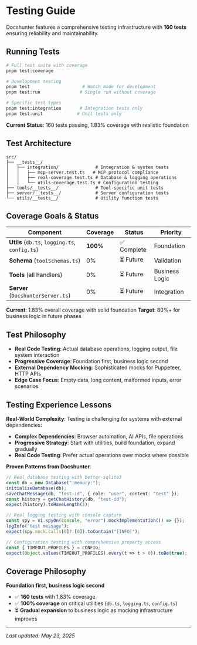 # Testing Guide

Docshunter features a comprehensive testing infrastructure with **160 tests** ensuring reliability and maintainability.

## Running Tests

```bash
# Full test suite with coverage
pnpm test:coverage

# Development testing
pnpm test                    # Watch mode for development
pnpm test:run               # Single run without coverage

# Specific test types
pnpm test:integration       # Integration tests only
pnpm test:unit             # Unit tests only
```

**Current Status**: 160 tests passing, 1.83% coverage with realistic foundation

## Test Architecture

```
src/
├── __tests__/
│   ├── integration/              # Integration & system tests
│   │   ├── mcp-server.test.ts   # MCP protocol compliance
│   │   ├── real-coverage.test.ts # Database & logging operations
│   │   └── utils-coverage.test.ts # Configuration testing
├── tools/__tests__/              # Tool-specific unit tests
├── server/__tests__/             # Server configuration tests
└── utils/__tests__/              # Utility function tests
```

## Coverage Goals & Status

| Component | Coverage | Status | Priority |
|-----------|----------|--------|----------|
| **Utils** (`db.ts`, `logging.ts`, `config.ts`) | **100%** | ✅ Complete | Foundation |
| **Schema** (`toolSchemas.ts`) | 0% | ⏳ Future | Validation |
| **Tools** (all handlers) | 0% | ⏳ Future | Business Logic |
| **Server** (`DocshunterServer.ts`) | 0% | ⏳ Future | Integration |

**Current**: 1.83% overall coverage with solid foundation
**Target**: 80%+ for business logic in future phases

## Test Philosophy

- **Real Code Testing**: Actual database operations, logging output, file system interaction
- **Progressive Coverage**: Foundation first, business logic second
- **External Dependency Mocking**: Sophisticated mocks for Puppeteer, HTTP APIs
- **Edge Case Focus**: Empty data, long content, malformed inputs, error scenarios

## Testing Experience Lessons

**Real-World Complexity**: Testing is challenging for systems with external dependencies:

- **Complex Dependencies**: Browser automation, AI APIs, file operations
- **Progressive Strategy**: Start with utilities, build foundation, expand gradually
- **Real Code Testing**: Prefer actual operations over mocks where possible

**Proven Patterns from Docshunter**:

```typescript
// Real database testing with better-sqlite3
const db = new Database(":memory:");
initializeDatabase(db);
saveChatMessage(db, "test-id", { role: "user", content: "test" });
const history = getChatHistory(db, "test-id");
expect(history).toHaveLength(1);

// Real logging testing with console capture
const spy = vi.spyOn(console, "error").mockImplementation(() => {});
logInfo("test message");
expect(spy.mock.calls[0]?.[0]).toContain("[INFO]");

// Configuration testing with comprehensive property access
const { TIMEOUT_PROFILES } = CONFIG;
expect(Object.values(TIMEOUT_PROFILES).every(t => t > 0)).toBe(true);
```

## Coverage Philosophy

**Foundation first, business logic second**

- ✅ **160 tests** with 1.83% coverage
- ✅ **100% coverage** on critical utilities (`db.ts`, `logging.ts`, `config.ts`)
- ⏳ **Gradual expansion** to business logic as mocking infrastructure improves

---
*Last updated: May 23, 2025*
